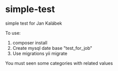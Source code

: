 # simple-test
simple test for Jan Kalábek


To use:
1) composer install
2) Create mysql date base "test_for_job"
3) Use migrations yii migrate

You must seen some categories with related values
  
